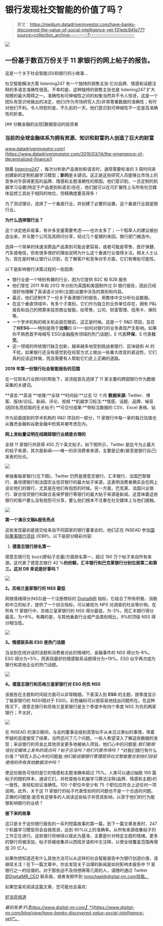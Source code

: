 # 银行发现社交智能的价值了吗？

> 原文：<https://medium.datadriveninvestor.com/have-banks-discovered-the-value-of-social-intelligence-yet-f31edc841e77?source=collection_archive---------7----------------------->

![](img/13ebc4a6429f9027f2bf113ac8b92091.png)

## 一份基于数百万份关于 11 家银行的网上帖子的报告。

这是一个关于社会智能(SI)和银行的小故事…

社交智能解决方案 listening247 有一个独特的销售主张:它对品牌、情感和话题注释的多语言准确性很高。不幸的是，这种独特的销售主张也是 listening247 扩大规模的最大障碍之一。准确性和可伸缩性之间的权衡当然并不令人惊讶，这是一个团队有意识地做出的决定，他们(作为市场研究人员)非常尊重数据的准确性；有时对他们不利。令人欣慰的是，不久前的一天，他们意识到可伸缩性不一定是高准确性的折衷。

[](https://www.datadriveninvestor.com/2019/03/14/the-emergence-of-decentralized-finance/) [## 分散金融的出现|数据驱动的投资者

### 当前的全球金融体系为拥有资源、知识和财富的人创造了巨大的财富

www.datadriveninvestor.com](https://www.datadriveninvestor.com/2019/03/14/the-emergence-of-decentralized-finance/) 

随着 [listening247](https://listening247.com/) ，每次分析新产品类别和语言时，通常需要标准的 3 周时间来创建新的定制机器学习模型；**新的**是关键词。这正是这些研究人员能够比市场上的竞争对手获得更高的品牌、情感和主题准确性的原因。他们意识到，一旦定制的机器学习设置(特定于产品类别和语言)存在，他们就可以在可扩展性上与所有社交媒体监控工具处于相同的地位，但精确度要高得多！

为了测试理论，选择了一个垂直行业，并创建了必要的设置。这个垂直行业就是银行业。

**为什么选择银行业？**

这个决定绝非易事，有许多变量需要考虑——也许太多了；一个稻草人的建议被创造出来，并与整个公司及其顾问分享，经过几个星期的来回，银行部门被选中。

选择一个简单的快速消费品产品类别可能会更容易，或者可能是零售、医疗保健、汽车或电信，但有很多很好的理由说明为什么这个垂直行业值得关注。相关人士认为，现在是时候让银行认识到，在了解客户和竞争对手方面，它们有哪些可能性。

以下是影响银行决策过程的一些因素:

*   银行业是一个特别有趣的行业，因为它提供 B2C 和 B2B 服务
*   他们曾在 2011 年和 2012 年分别为英国和美国制作过 SI 银行报告，因此已经很好地理解了英语语义分析(主题)设置中涉及的类别和内容。
*   最近，他们还制作了一份关于香港银行的报告，用繁体中文分析社会数据。
*   在这个垂直领域中，有多个子类别，它们作为独立的业务单位存在，拥有 P&L 报告和自己的预算来投资商业智能，如零售、公司、财富管理、信用卡、保险等。
*   一个学术机构的相关机会就在眼前，这正是时候。这是一个 R&D 项目，旨在了解**ESG**——特别是用于**治理**的 G——如何对银行的业务表现产生影响。如果你不熟悉首字母缩写 ESG(金融服务领域的热门话题)，E 代表**环保**，S 代表**社交**。
*   这一领域的传统银行缺乏创新，越来越多地受到挑战者银行、区块链和 AI 的干扰。如果银行还没有感觉到在经营方式上做出一些重大改变的紧迫性，它们真的应该这样做，而且需要有人帮助它们走上正确的道路。

**2019 年第一份银行社会智能报告的范围**

在一位知名行业顾问的帮助下，该流程首先选择了 11 家主要的跨国银行作为数据采集的关键词。

**语言:**英语
**地理:**全球
**时间段:**过去 12 个月
**数据来源:** Twitter、博客、版块/论坛、新闻、评论、视频
**机器学习标注:**情感、话题、品牌、噪音(因同名而拾取的无关帖子)
**可交付成果:**带标注数据的 CSV、Excel 表格、钻

作为前面提到的学术机构的 R&D 项目的一部分，11 家银行中每一家的每日估值也从雅虎金融和谷歌金融中检索并被考虑在内。

**网上发帖量证明在线跟踪银行业绩是合理的**

全球 11 家银行共获得 450 万个英文帖子。如下图所示，Twitter 是迄今为止最大的帖子来源，其次是新闻——唯一的非消费者来源，主要是记者(甚至是银行自己)发表的社论。

![](img/b22b0b70f451e450dfc20d5f11b8b688.png)

单独看每家银行(见下图)，Twitter 仍然是德意志银行、汇丰银行、法国巴黎银行、桑坦德银行和法国农业信贷银行的最大帖子来源，这表明消费者确实会在网上谈论他们的银行，尤其是在他们有抱怨的时候。另一方面，巴克莱、法国兴业银行、联合信贷银行和联合圣保罗银行等银行的最大帖子来源是新闻，这意味着这些银行的客户要么没有抱怨可分享，要么他们根本不注重在社交媒体上与他们接触。

![](img/0506ac2667aa6c1bee4c98063ead32ef.png)

**第一个演示文稿&报告亮点**

这些发现最初是提交给来自不同国家的银行董事会的，他们正在 INSEAD 参加[国际董事银行项目](https://www.insead.edu/executive-education/corporate-governance/international-directors-banking-programme) (IDBP)。以下是部分精彩内容:

1.  **德意志银行排名第一**

德意志银行在 buzz(即帖子总量)方面排名第一，超过 190 万个帖子来自所有来源。这代表了德意志银行 42 %**的份额，汇丰银行和巴克莱银行分别位居第二和第三。这对 DB 来说是好事吗？**

![](img/58a115f695f8176943352f626dad439d.png)

**2。苏格兰皇家银行的 NSS 最低**

网络情绪得分(NSS)是一个注册商标的 [DigitalMR](https://www.digital-mr.com/) 指标，它结合了所有积极、消极和中立的帖子，提供了一个综合指标，可以被视为 NPS 对调查的社会等价物。在所有 11 家银行中，苏格兰皇家银行的 NSS 得分最低，为-3%，而汇丰银行得分最高，为+9%。有趣的是，与其他垂直行业或产品类别相比，9%的顶级 NSS 得分相当低。

![](img/21289068e2aa23dbf46ac3f3afd4b8e6.png)

**3。情感联系和 ESG 是热门话题**

当谈到在线对话的话题和消费者对此的情绪时，金融事件的 NSS 得分为-8%。ESG 得分为+5%，而表现最好的情感联系话题得分为+19%。ESG 似乎再次成为银行和其他企业的热门话题。

![](img/abbf36efc8ed4500127e7677d1ed032e.png)

**4。德意志银行和苏格兰皇家银行对 ESG 的负 NSS**

该报告在主题和时间段方面可以非常精细。下表深入到 **ESG** 的主题，按季度显示了每家银行的 NSS(相对于 ESG)。彩色编码可以很容易地找出问题所在。在这种情况下，德意志银行和苏格兰皇家银行是五个季度中有四个季度 NSS 为负的两家银行；不太好。

![](img/f3f8ae821148a6e2865d271839ea4129.png)

在 INSEAD 的演示期间，与会的董事会级别高管似乎从未见过类似的事情，带着怀疑的态度接受了结果，当然还问了几个问题。一些人希望深入了解这些数据的发现；来自银行的资金比其他资金更多地被纳入项目。他们心中的问题是:*我们能相信社交媒体上发布的观点吗？帖子合法吗？他们代表市场吗？* *对我们银行有什么价值？*研究人员心中的问题是:*他们能说服银行管理层将社交智能整合到他们目前使用的所有其他数据流中吗？*

使这份报告可信的是它的情感和主题准确率超过 75%。人类可以通过抽取 100 篇帖子的随机样本，通读它们，并检查她与机器学习算法注释(品牌、情感和主题)的一致性，来轻松验证准确性。100 个职位中至少有 75 个职位应符合上述任何一项说明。此外，关于这 11 家银行的帖子代表性如何的问题也不是一个合适的问题。正确的问题是:是否有足够多的人阅读这些帖子并受其影响，以至于他们的行为能够影响银行的业绩？

**接下来的故事**

这只是关于这份银行报告的一系列短篇故事的第一篇。到下一篇文章发表时，247 个机器学习模型将会自我改进，达到 80%以上的准确率。从所有来源收集帖子的工作正在进行。这些银行将继续以彼此为基准，主要是针对特定主题的情绪。更多的银行将被添加，帖子将被收集并以西班牙语和中文注释，以使全球覆盖范围再增加 20 亿人。

如果你想知道还有什么其他方法可以从这样的社会智能报告中为银行创造价值，请继续关注！在下一篇文章中，你会发现关于治理的新闻是如何影响本报告中 11 家银行之一的估值的。对于那些迫不及待想再等几周的人，请随时通过 Twitter [@DigitalMR_CEO](https://twitter.com/DigitalMR_CEO) 联系我，或者发邮件到 mmichael@digital-mr.com[找我。](mailto:mmichael@digital-mr.com?subject=Social%20Intelligence%20for%20Banks)

如果您喜欢阅读这篇文章，您可能也会喜欢:

[好消息频道](https://medium.com/@DigitalMR_CEO/the-good-news-channel-2d5e66080b84)

*最初发表于*[*【https://www.digital-mr.com】*](https://www.digital-mr.com/blog/view/have-banks-discovered-value-social-intelligence-yet)*。*